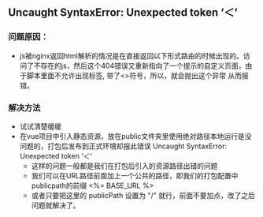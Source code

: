 ## Uncaught SyntaxError: Unexpected token ‘＜‘ 
### 问题原因：
 - js被nginx返回html解析的情况是在直接返回以下形式路由的时候出现的。访问了不存在的js，然后这个404错误又重新指向了一个提示的自定义页面，由于脚本里面不允许出现标签, 带了<>符号，所以，就会抛出这个异常 从而报错。

### 解决方法
 - 试试清楚缓缓
 - 在vue项目中引入静态资源，放在public文件夹里使用绝对路径本地运行是没问题的，打包后发布到正式环境却报此错误 Uncaught SyntaxError: Unexpected token ‘＜‘
   - 这样的问题一般都是我们在打包后引入的资源路径出错的问题
   - 我们可以在URL路径前面加上一个公共的路径，即我们的打包配置中publicpath的前缀  <%= BASE_URL %>
   - 或者只要把这里的 publicPath 设置为 "/" 就行，前面不要加点，改了之后问题就解决了。